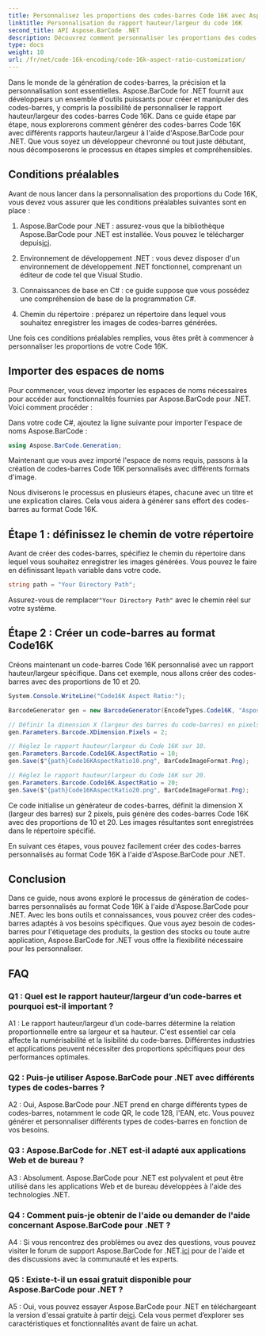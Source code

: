 ```yaml
---
title: Personnalisez les proportions des codes-barres Code 16K avec Aspose.BarCode pour .NET
linktitle: Personnalisation du rapport hauteur/largeur du code 16K
second_title: API Aspose.BarCode .NET
description: Découvrez comment personnaliser les proportions des codes-barres Code 16K à l'aide d'Aspose.BarCode pour .NET. Créez des codes-barres précis pour vos applications.
type: docs
weight: 10
url: /fr/net/code-16k-encoding/code-16k-aspect-ratio-customization/
---
```

Dans le monde de la génération de codes-barres, la précision et la personnalisation sont essentielles. Aspose.BarCode for .NET fournit aux développeurs un ensemble d'outils puissants pour créer et manipuler des codes-barres, y compris la possibilité de personnaliser le rapport hauteur/largeur des codes-barres Code 16K. Dans ce guide étape par étape, nous explorerons comment générer des codes-barres Code 16K avec différents rapports hauteur/largeur à l'aide d'Aspose.BarCode pour .NET. Que vous soyez un développeur chevronné ou tout juste débutant, nous décomposerons le processus en étapes simples et compréhensibles.

## Conditions préalables

Avant de nous lancer dans la personnalisation des proportions du Code 16K, vous devez vous assurer que les conditions préalables suivantes sont en place :

1.  Aspose.BarCode pour .NET : assurez-vous que la bibliothèque Aspose.BarCode pour .NET est installée. Vous pouvez le télécharger depuis[ici](https://releases.aspose.com/barcode/net/).

2. Environnement de développement .NET : vous devez disposer d'un environnement de développement .NET fonctionnel, comprenant un éditeur de code tel que Visual Studio.

3. Connaissances de base en C# : ce guide suppose que vous possédez une compréhension de base de la programmation C#.

4. Chemin du répertoire : préparez un répertoire dans lequel vous souhaitez enregistrer les images de codes-barres générées.

Une fois ces conditions préalables remplies, vous êtes prêt à commencer à personnaliser les proportions de votre Code 16K.

## Importer des espaces de noms

Pour commencer, vous devez importer les espaces de noms nécessaires pour accéder aux fonctionnalités fournies par Aspose.BarCode pour .NET. Voici comment procéder :

Dans votre code C#, ajoutez la ligne suivante pour importer l'espace de noms Aspose.BarCode :

```csharp
using Aspose.BarCode.Generation;
```

Maintenant que vous avez importé l'espace de noms requis, passons à la création de codes-barres Code 16K personnalisés avec différents formats d'image.

Nous diviserons le processus en plusieurs étapes, chacune avec un titre et une explication claires. Cela vous aidera à générer sans effort des codes-barres au format Code 16K.

## Étape 1 : définissez le chemin de votre répertoire

 Avant de créer des codes-barres, spécifiez le chemin du répertoire dans lequel vous souhaitez enregistrer les images générées. Vous pouvez le faire en définissant le`path` variable dans votre code.

```csharp
string path = "Your Directory Path";
```

 Assurez-vous de remplacer`"Your Directory Path"` avec le chemin réel sur votre système.

## Étape 2 : Créer un code-barres au format Code16K

Créons maintenant un code-barres Code 16K personnalisé avec un rapport hauteur/largeur spécifique. Dans cet exemple, nous allons créer des codes-barres avec des proportions de 10 et 20.

```csharp
System.Console.WriteLine("Code16K Aspect Ratio:");

BarcodeGenerator gen = new BarcodeGenerator(EncodeTypes.Code16K, "Aspose.BarCode");

// Définir la dimension X (largeur des barres du code-barres) en pixels
gen.Parameters.Barcode.XDimension.Pixels = 2;

// Réglez le rapport hauteur/largeur du Code 16K sur 10.
gen.Parameters.Barcode.Code16K.AspectRatio = 10;
gen.Save($"{path}Code16KAspectRatio10.png", BarCodeImageFormat.Png);

// Réglez le rapport hauteur/largeur du Code 16K sur 20.
gen.Parameters.Barcode.Code16K.AspectRatio = 20;
gen.Save($"{path}Code16KAspectRatio20.png", BarCodeImageFormat.Png);
```

Ce code initialise un générateur de codes-barres, définit la dimension X (largeur des barres) sur 2 pixels, puis génère des codes-barres Code 16K avec des proportions de 10 et 20. Les images résultantes sont enregistrées dans le répertoire spécifié.

En suivant ces étapes, vous pouvez facilement créer des codes-barres personnalisés au format Code 16K à l'aide d'Aspose.BarCode pour .NET.

## Conclusion

Dans ce guide, nous avons exploré le processus de génération de codes-barres personnalisés au format Code 16K à l'aide d'Aspose.BarCode pour .NET. Avec les bons outils et connaissances, vous pouvez créer des codes-barres adaptés à vos besoins spécifiques. Que vous ayez besoin de codes-barres pour l'étiquetage des produits, la gestion des stocks ou toute autre application, Aspose.BarCode for .NET vous offre la flexibilité nécessaire pour les personnaliser.

## FAQ

### Q1 : Quel est le rapport hauteur/largeur d’un code-barres et pourquoi est-il important ?

A1 : Le rapport hauteur/largeur d’un code-barres détermine la relation proportionnelle entre sa largeur et sa hauteur. C'est essentiel car cela affecte la numérisabilité et la lisibilité du code-barres. Différentes industries et applications peuvent nécessiter des proportions spécifiques pour des performances optimales.

### Q2 : Puis-je utiliser Aspose.BarCode pour .NET avec différents types de codes-barres ?

A2 : Oui, Aspose.BarCode pour .NET prend en charge différents types de codes-barres, notamment le code QR, le code 128, l'EAN, etc. Vous pouvez générer et personnaliser différents types de codes-barres en fonction de vos besoins.

### Q3 : Aspose.BarCode for .NET est-il adapté aux applications Web et de bureau ?

A3 : Absolument. Aspose.BarCode pour .NET est polyvalent et peut être utilisé dans les applications Web et de bureau développées à l'aide des technologies .NET.

### Q4 : Comment puis-je obtenir de l'aide ou demander de l'aide concernant Aspose.BarCode pour .NET ?

 A4 : Si vous rencontrez des problèmes ou avez des questions, vous pouvez visiter le forum de support Aspose.BarCode for .NET.[ici](https://forum.aspose.com/c/barcode/13) pour de l'aide et des discussions avec la communauté et les experts.

### Q5 : Existe-t-il un essai gratuit disponible pour Aspose.BarCode pour .NET ?

 A5 : Oui, vous pouvez essayer Aspose.BarCode pour .NET en téléchargeant la version d'essai gratuite à partir de[ici](https://releases.aspose.com/). Cela vous permet d’explorer ses caractéristiques et fonctionnalités avant de faire un achat.
